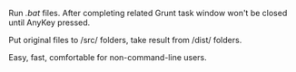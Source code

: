 Run *.bat* files.
After completing related Grunt task window won't be closed until AnyKey pressed.

Put original files to /src/ folders, take result from /dist/ folders.

Easy, fast, comfortable for non-command-line users.
